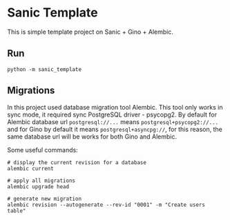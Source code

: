 # Sanic Template
This is simple template project on Sanic + Gino + Alembic.

## Run
```
python -m sanic_template
```

## Migrations
In this project used database migration tool Alembic. This tool only works in sync mode, it required sync PostgreSQL driver - psycopg2.
By default for Alembic database url `postgresql://...` means `postgresql+psycopg2://...` and for Gino by default it means `postgresql+asyncpg://`, for this reason, the same database url will be works for both Gino and Alembic. 

Some useful commands:
```
# display the current revision for a database
alembic current
```

```
# apply all migrations
alembic upgrade head
```

```
# generate new migration
alembic revision --autogenerate --rev-id "0001" -m "Create users table"
```
